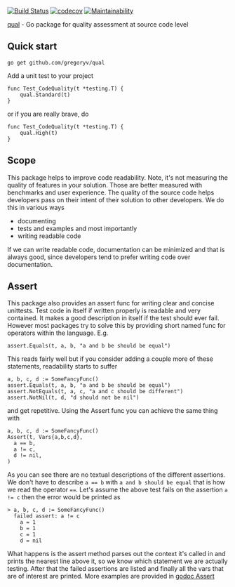 [![Build Status](https://travis-ci.org/gregoryv/qual.svg?branch=master)](https://travis-ci.org/gregoryv/qual)
[![codecov](https://codecov.io/gh/gregoryv/qual/branch/master/graph/badge.svg)](https://codecov.io/gh/gregoryv/qual)
[![Maintainability](https://api.codeclimate.com/v1/badges/83083a5e52d4ffad3288/maintainability)](https://codeclimate.com/github/gregoryv/qual/maintainability)


[qual](https://godoc.org/github.com/gregoryv/qual) - Go package for quality assessment at source code level

## Quick start

    go get github.com/gregoryv/qual

Add a unit test to your project

    func Test_CodeQuality(t *testing.T) {
	    qual.Standard(t)
	}

or if you are really brave, do

    func Test_CodeQuality(t *testing.T) {
	    qual.High(t)
	}

## Scope

This package helps to improve code readability. Note, it's not
measuring the quality of features in your solution. Those are better
measured with benchmarks and user experience. The quality of the
source code helps developers pass on their intent of their solution to
other developers. We do this in various ways

- documenting
- tests and examples and most importantly
- writing readable code

If we can write readable code, documentation can be minimized and that
is always good, since developers tend to prefer writing code over
documentation.

## Assert

This package also provides an assert func for writing clear and
concise unittests. Test code in itself if written properly is readable
and very contained. It makes a good description in itself if the test
should ever fail. However most packages try to solve this by providing
short named func for operators within the language. E.g.

    assert.Equals(t, a, b, "a and b be should be equal")

This reads fairly well but if you consider adding a couple more of these
statements, readability starts to suffer

    a, b, c, d := SomeFancyFunc()
    assert.Equals(t, a, b, "a and b be should be equal")
    assert.NotEquals(t, a, c, "a and c should be different")
    assert.NotNil(t, d, "d should not be nil")

and get repetitive.
Using the Assert func you can achieve the same thing with

    a, b, c, d := SomeFancyFunc()
    Assert(t, Vars{a,b,c,d},
	  a == b,
	  a != c,
	  d != nil,
	)

As you can see there are no textual descriptions of the different
assertions. We don't have to describe `a == b` with `a and b should be
equal` that is how we read the operator `==`.  Let's assume the above
test fails on the assertion `a != c` then the error would be printed
as

    > a, b, c, d := SomeFancyFunc()
	  failed assert: a != c
        a = 1
        b = 1
        c = 1
        d = nil

What happens is the assert method parses out the context it's called in
and prints the nearest line above it, so we know which statement we are
actually testing. After that the failed assertions are listed and finally
all the vars that are of interest are printed.
More examples are provided in [godoc Assert](http://godoc.org/github.com/gregoryv/qual#Assert)
